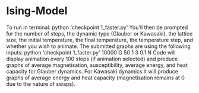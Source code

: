 # Ising-Model

To run in terminal:
python 'checkpoint 1_faster.py'
You’ll then be prompted for the number of steps, the dynamic type (Glauber or Kawasaki), the lattice size, the initial temperature, the final temperature, the temperature step, and whether you wish to animate. The submitted graphs are using the following inputs:
python 'checkpoint 1_faster.py' 
10000
G
50
1
3
0.1
N
Code will display animation every 100 steps (if animation selected) and produce graphs of average magnetisation, susceptibility, average energy, and heat capacity for Glauber dynamics. For Kawasaki dynamics it will produce graphs of average energy and heat capacity (magnetisation remains at 0 due to the nature of swaps).
